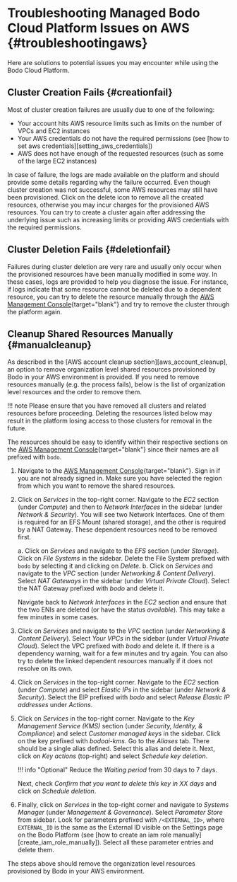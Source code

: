 # Troubleshooting Managed Bodo Cloud Platform Issues on AWS {#troubleshootingaws}

Here are solutions to potential issues you may encounter while using the
Bodo Cloud Platform. 

## Cluster Creation Fails {#creationfail}

Most of cluster creation failures are usually due to one of the
following:

-   Your account hits AWS resource limits such as limits on the number
    of VPCs and EC2 instances
-   Your AWS credentials do not have the required permissions (see
    [how to set aws credentials][setting_aws_credentials])
-   AWS does not have enough of the requested resources (such as some of
    the large EC2 instances)

In case of failure, the logs are made available on the platform and
should provide some details regarding why the failure occurred. Even
though cluster creation was not successful, some AWS resources may still
have been provisioned. Click on the delete icon to remove all the
created resources, otherwise you may incur charges for the provisioned
AWS resources. You can try to create a cluster again after addressing
the underlying issue such as increasing limits or providing AWS
credentials with the required permissions.

## Cluster Deletion Fails {#deletionfail}

Failures during cluster deletion are very rare and usually only occur
when the provisioned resources have been manually modified in some way.
In these cases, logs are provided to help you diagnose the issue. For
instance, if logs indicate that some resource cannot be deleted due to a
dependent resource, you can try to delete the resource manually through
the [AWS Management Console](https://aws.amazon.com/console/){target="blank"}
and try to remove the cluster through the platform again.

## Cleanup Shared Resources Manually {#manualcleanup}

As described in the [AWS account cleanup section][aws_account_cleanup], an
option to remove organization level shared resources provisioned by Bodo
in your AWS environment is provided. If you need to remove resources
manually (e.g. the process fails), below is the list of organization
level resources and the order to remove them.

!!! note 
    Please ensure that you have removed all clusters and related
    resources before proceeding. Deleting the resources listed below may
    result in the platform losing access to those clusters for removal in
    the future.

The resources should be easy to identify within their respective
sections on the [AWS Management Console](https://aws.amazon.com/console/){target="blank"} 
since their names are all prefixed with `bodo`.

1.  Navigate to the [AWS Management Console](https://aws.amazon.com/console/){target="blank"}. 
    Sign in if you are not already signed in. Make sure you have selected the region from which
    you want to remove the shared resources.

2.  Click on *Services* in the top-right corner. Navigate to
    the *EC2* section (under *Compute*) and then
    to *Network Interfaces* in the sidebar (under *Network &
    Security*). You will see two Network Interfaces. One of
    them is required for an EFS Mount (shared storage), and the other is
    required by a NAT Gateway. These dependent resources need to be
    removed first.

    a.  Click on *Services* and navigate to the
        *EFS* section (under *Storage*). Click
        on *File Systems* in the sidebar. Delete the File
        System prefixed with `bodo` by selecting it and
        clicking on *Delete*.
    b.  Click on *Services* and navigate to the
        *VPC* section (under *Networking & Content
        Delivery*). Select *NAT Gateways* in the
        sidebar (under *Virtual Private Cloud*). Select the
        NAT Gateway prefixed with *bodo* and delete it.

    Navigate back to *Network Interfaces* in the
    *EC2* section and ensure that the two ENIs are deleted
    (or have the status *available*). This may take a few
    minutes in some cases.

3.  Click on *Services* and navigate to the
    *VPC* section (under *Networking & Content
    Delivery*). Select *Your VPCs* in the
    sidebar (under *Virtual Private Cloud*). Select the VPC
    prefixed with *bodo* and delete it. If there is a
    dependency warning, wait for a few minutes and try again. You can
    also try to delete the linked dependent resources manually if it
    does not resolve on its own.

4.  Click on *Services* in the top-right corner. Navigate to
    the *EC2* section (under *Compute*) and
    select *Elastic IPs* in the sidebar (under *Network &
    Security*). Select the EIP prefixed with
    *bodo* and select *Release Elastic IP
    addresses* under *Actions*.

5.  Click on *Services* in the top-right corner. Navigate to
    the *Key Management Service (KMS)* section (under
    *Security, Identity, & Compliance*) and select *Customer
    managed keys* in the sidebar. Click on the key prefixed
    with *bodoai-kms*. Go to the *Aliases* tab.
    There should be a single alias defined. Select this alias and delete
    it. Next, click on *Key actions* (top-right) and select
    *Schedule key deletion*.

    !!! info "Optional"
        Reduce the *Waiting period* from 30 days to 7 days.

    Next, check *Confirm that you want to delete this key in XX
    days* and click on *Schedule deletion*.

6.  Finally, click on *Services* in the top-right corner and
    navigate to *Systems Manager* (under *Management &
    Governance*). Select *Parameter Store* from
    sidebar. Look for parameters prefixed with `/<EXTERNAL_ID>`, where
    `EXTERNAL_ID` is the same as the External ID visible on the Settings
    page on the Bodo Platform (see
    [how to create an iam role manually][create_iam_role_manually]). Select
    all these parameter entries and delete them.

The steps above should remove the organization level resources
provisioned by Bodo in your AWS environment.


[comment]: <> (autorefs for [setting_aws_credentials], [aws_account_cleanup], [create_iam_role_manually] will populate as those sections are added)
[todo]: <> (modify/remove above comment as  [setting_aws_credentials], [aws_account_cleanup], [create_iam_role_manually] sections are added)
